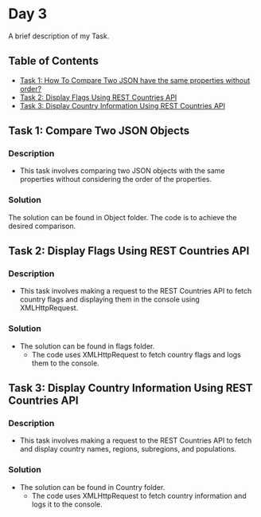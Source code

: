 # Day 3

A brief description of my Task.

## Table of Contents

- [Task 1: How To Compare Two JSON have the same properties without order? ](#task-1-compare-two-json-objects)
- [Task 2: Display Flags Using REST Countries API](#task-2-display-flags-using-rest-countries-api)
- [Task 3: Display Country Information Using REST Countries API](#task-3-display-country-information-using-rest-countries-api)


## Task 1: Compare Two JSON Objects

### Description
- This task involves comparing two JSON objects with the same properties without considering the order of the properties.

### Solution
The solution can be found in Object folder. The code is to achieve the desired comparison.

## Task 2: Display Flags Using REST Countries API

### Description
- This task involves making a request to the REST Countries API to fetch country flags and displaying them in the console using XMLHttpRequest.

### Solution
- The solution can be found in flags folder. 
  - The code uses XMLHttpRequest to fetch country flags and logs them to the console.

## Task 3: Display Country Information Using REST Countries API

### Description
- This task involves making a request to the REST Countries API to fetch and display country names, regions, subregions, and populations.

### Solution
- The solution can be found in Country folder. 
  - The code uses XMLHttpRequest to fetch country information and logs it to the console.


